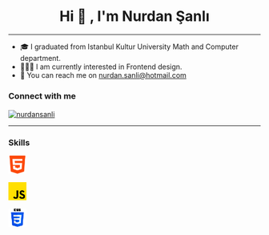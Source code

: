 
<!-- @import "[TOC]" {cmd="toc" depthFrom=1 depthTo=6 orderedList=false} -->

<!-- code_chunk_output -->



<!-- /code_chunk_output -->
<h1 align="center">Hi 👋 , I'm Nurdan Şanlı</h1>
 <hr/>

- 🎓 I graduated from Istanbul Kultur University Math and Computer department.
- 👩🏻‍💻 I am currently interested in Frontend design.
- 💌 You can reach me on [nurdan.sanli@hotmail.com](mailto:nurdan.sanli@hotmail.com)

<h3 align="left">Connect with me</h3>
<p align="left">

<a href="https://www.linkedin.com/in/nurdansanli/" target="blank"><img align="center" src="https://raw.githubusercontent.com/rahuldkjain/github-profile-readme-generator/master/src/images/icons/Social/linked-in-alt.svg" alt="nurdansanli" height="30" width="40" /></a>

 <hr/>

<h3 align="left">Skills</h3>
<p align="left">
<img src="image/html-5.png" width="36" height="36" alt="HTML" /></a>

<a href="https://www.javascript.com/" target="_blank" rel="noreferrer"><img  src="image/js.png" width="36" height="36" alt="Javascript" /></a>

<img  src="image/css-3.png" width="36" height="36" alt="Css" /></a>




